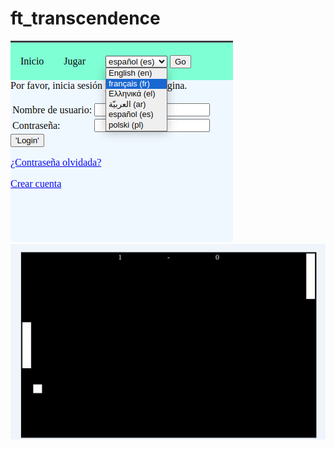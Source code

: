 # ft_transcendence

<img title="Language Support" alt="Language support" src="/Documentation/Language suppot.png">


<img title="Pong AI info" alt="Visualization of the constraints of the AI" src="/Documentation/pong_per_second.gif">
